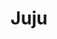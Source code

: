 ---
facebook: https://facebook.com/ubuntucloud
googleplus: https://plus.google.com/106305712267007929608/posts
logohandle: jujucharms
sort: jujucharms
title: Juju
twitter: https://x.com/ubuntucloud
website: https://jujucharms.com/
youtube: https://youtube.com/jujucharms
---